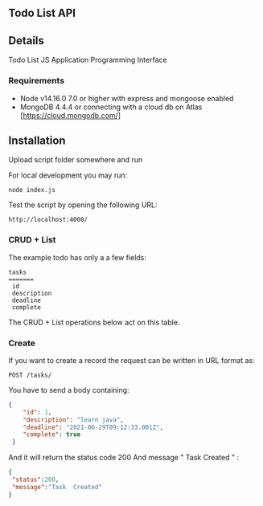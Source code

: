 ## Todo List API
## Details
Todo List JS Application Programming Interface

### Requirements
* Node v14.16.0 7.0 or higher with express and mongoose enabled
* MongoDB 4.4.4 or connecting with a cloud db on Atlas [https://cloud.mongodb.com/]

## Installation

Upload script folder somewhere and run

For local development you may run:

`node index.js`

Test the script by opening the following URL:

`http://localhost:4000/`


### CRUD + List

The example todo has only a a few fields:

```code 
tasks
=======
 id
 description
 deadline
 complete
 ```

The CRUD + List operations below act on this table.

### Create

If you want to create a record the request can be written in URL format as:

`POST /tasks/`

You have to send a body containing:

```json
{
    "id": 1,
    "description": "learn java",
    "deadline": "2021-06-29T09:12:33.001Z",
    "complete": true
 }
```
And it will return the status code 200 And message " Task  Created " :

```json
{
 "status":200,
 "message":"Task  Created"
}
```